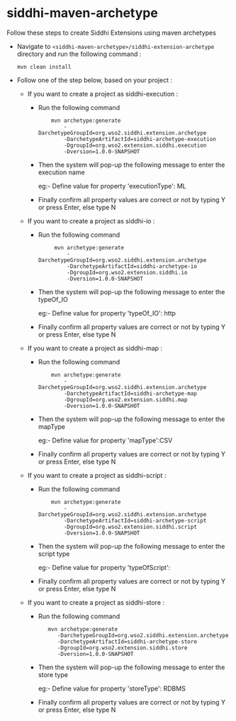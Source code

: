 
siddhi-maven-archetype
======================================
Follow these steps to create Siddhi Extensions using maven archetypes
* Navigate to `<siddhi-maven-archetype>/siddhi-extension-archetype` directory and run the following command :
        
     `mvn clean install`
     
* Follow one of the step below, based on your project :
    * If you want to create a project as siddhi-execution : 
       * Run the following command
            ```
                mvn archetype:generate
                    -DarchetypeGroupId=org.wso2.siddhi.extension.archetype
                    -DarchetypeArtifactId=siddhi-archetype-execution
                    -DgroupId=org.wso2.extension.siddhi.execution
                    -Dversion=1.0.0-SNAPSHOT
            ```
       * Then the system will pop-up the following message to enter the execution name
           
            eg:- Define value for property 'executionType': ML
            
       * Finally confirm all property values are correct or not by typing Y or press Enter, else type N
                  
    * If you want to create a project as siddhi-io : 
    
       * Run the following command
                
          ```
               mvn archetype:generate
                   -DarchetypeGroupId=org.wso2.siddhi.extension.archetype
                   -DarchetypeArtifactId=siddhi-archetype-io
                   -DgroupId=org.wso2.extension.siddhi.io
                   -Dversion=1.0.0-SNAPSHOT
            ```
       * Then the system will pop-up the following message to enter the typeOf_IO
           
         eg:- Define value for property 'typeOf_IO': http

       * Finally confirm all property values are correct or not by typing Y or press Enter, else type N
         
    * If you want to create a project as siddhi-map : 
        
       * Run the following command
                    
            ```
                mvn archetype:generate
                    -DarchetypeGroupId=org.wso2.siddhi.extension.archetype
                    -DarchetypeArtifactId=siddhi-archetype-map
                    -DgroupId=org.wso2.extension.siddhi.map
                    -Dversion=1.0.0-SNAPSHOT
            ```
       * Then the system will pop-up the following message to enter the mapType
       
            eg:- Define value for property 'mapType':CSV
    
       * Finally confirm all property values are correct or not by typing Y or press Enter, else type N
                   
    * If you want to create a project as siddhi-script : 
            
       * Run the following command
                        
           ```
               mvn archetype:generate
                   -DarchetypeGroupId=org.wso2.siddhi.extension.archetype
                   -DarchetypeArtifactId=siddhi-archetype-script
                   -DgroupId=org.wso2.extension.siddhi.script
                   -Dversion=1.0.0-SNAPSHOT
           ```
       * Then the system will pop-up the following message to enter the script type
       
         eg:- Define value for property 'typeOfScript':

       * Finally confirm all property values are correct or not by typing Y or press Enter, else type N
       
    * If you want to create a project as siddhi-store : 
       
       * Run the following command
                            
            ```
               mvn archetype:generate
                  -DarchetypeGroupId=org.wso2.siddhi.extension.archetype
                  -DarchetypeArtifactId=siddhi-archetype-store
                  -DgroupId=org.wso2.extension.siddhi.store
                  -Dversion=1.0.0-SNAPSHOT
            ```
       * Then the system will pop-up the following message to enter the store type
                          
          eg:- Define value for property 'storeType': RDBMS
    
       * Finally confirm all property values are correct or not by typing Y or press Enter, else type N
                           
                              
                       
                          
